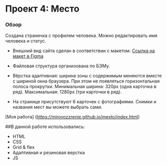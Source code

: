 # Проект 4: Место

### Обзор
Создана страничка с профилем человека. Можно редактировать имя человека и статус. 

* Внешний вид сайта сделан в соответствии с макетом: [Ссылка на макет в Figma](https://www.figma.com/file/StZjf8HnoeLdiXS7dYrLAh/JavaScript.-Sprint-4)

* Файловая структура организована по БЭМу.

* Вёрстка адаптивная: ширина зоны с содержимым меняются вместе с шириной окна браузера. При этом не появляться горизонтальная полоса прокрутки. Минимальная ширина: 320px (одна карточка в ряд). Максимальная: 1280px (три карточки в ряд).

* На странице присутствуют 6 карточек с фотографиями. Снимки и названия мест вы можете выбрать сами.

[Моя работа] (https://mirovozzrenie.github.io/mesto/index.html) 

##В данной работе использовались:
 *  HTML
 *  CSS  
 *  Grid & flex
 *  Адаптивная и резиновая верстка
 *  JS 